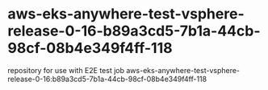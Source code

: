 # aws-eks-anywhere-test-vsphere-release-0-16-b89a3cd5-7b1a-44cb-98cf-08b4e349f4ff-118
repository for use with E2E test job aws-eks-anywhere-test-vsphere-release-0-16:b89a3cd5-7b1a-44cb-98cf-08b4e349f4ff-118
